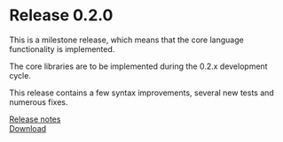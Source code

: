 Release 0.2.0
=============

This is a milestone release, which means that the core language functionality is
implemented.

The core libraries are to be implemented during the 0.2.x development cycle.

This release contains a few syntax improvements, several new tests and numerous
fixes.

[Release notes](/releases/0.2.0.html)  
[Download](/downloads.html)
